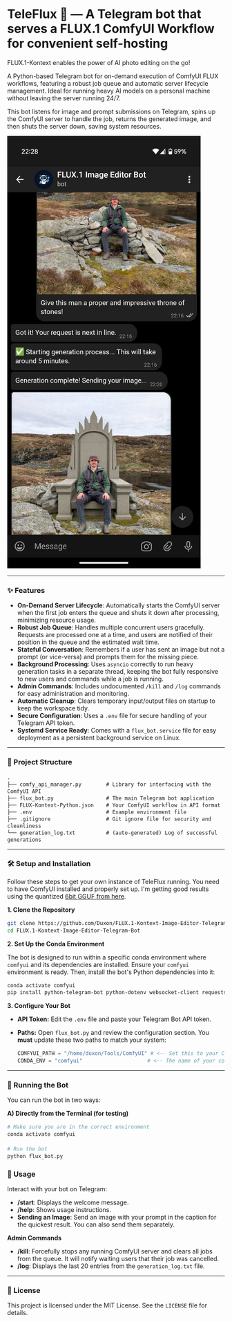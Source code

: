 # TeleFlux 🚀 — A Telegram bot that serves a FLUX.1 ComfyUI Workflow for convenient self-hosting

FLUX.1-Kontext enables the power of AI photo editing on the go!

A Python-based Telegram bot for on-demand execution of ComfyUI FLUX workflows, featuring a robust job queue and automatic server lifecycle management. Ideal for running heavy AI models on a personal machine without leaving the server running 24/7.

This bot listens for image and prompt submissions on Telegram, spins up the ComfyUI server to handle the job, returns the generated image, and then shuts the server down, saving system resources.

![Example of image generation with FLUX.1 Kontext Image Editor Telegram Bot](example.jpg)

---

### ✨ Features

* **On-Demand Server Lifecycle**: Automatically starts the ComfyUI server when the first job enters the queue and shuts it down after processing, minimizing resource usage.
* **Robust Job Queue**: Handles multiple concurrent users gracefully. Requests are processed one at a time, and users are notified of their position in the queue and the estimated wait time.
* **Stateful Conversation**: Remembers if a user has sent an image but not a prompt (or vice-versa) and prompts them for the missing piece.
* **Background Processing**: Uses `asyncio` correctly to run heavy generation tasks in a separate thread, keeping the bot fully responsive to new users and commands while a job is running.
* **Admin Commands**: Includes undocumented `/kill` and `/log` commands for easy administration and monitoring.
* **Automatic Cleanup**: Clears temporary input/output files on startup to keep the workspace tidy.
* **Secure Configuration**: Uses a `.env` file for secure handling of your Telegram API token.
* **Systemd Service Ready**: Comes with a `flux_bot.service` file for easy deployment as a persistent background service on Linux.

---

### 📂 Project Structure

```
.
├── comfy_api_manager.py        # Library for interfacing with the ComfyUI API
├── flux_bot.py                 # The main Telegram bot application
├── FLUX-Kontext-Python.json    # Your ComfyUI workflow in API format
├── .env                        # Example environment file
├── .gitignore                  # Git ignore file for security and cleanliness
└── generation_log.txt          # (auto-generated) Log of successful generations
```

---

### 🛠️ Setup and Installation

Follow these steps to get your own instance of TeleFlux running. You need to have ComfyUI installed and properly set up. I'm getting good results using the quantized [6bit GGUF from here](https://huggingface.co/QuantStack/FLUX.1-Kontext-dev-GGUF).

**1. Clone the Repository**
```bash
git clone https://github.com/Duxon/FLUX.1-Kontext-Image-Editor-Telegram-Bot.git
cd FLUX.1-Kontext-Image-Editor-Telegram-Bot
```

**2. Set Up the Conda Environment**

The bot is designed to run within a specific conda environment where `comfyui` and its dependencies are installed. Ensure your `comfyui` environment is ready. Then, install the bot's Python dependencies into it:

```bash
conda activate comfyui
pip install python-telegram-bot python-dotenv websocket-client requests
```

**3. Configure Your Bot**

* **API Token:** 
    Edit the `.env` file and paste your Telegram Bot API token.

* **Paths:** Open `flux_bot.py` and review the configuration section. You **must** update these two paths to match your system:
    ```python
    COMFYUI_PATH = "/home/duxon/Tools/ComfyUI" # <-- Set this to your ComfyUI path
    CONDA_ENV = "comfyui"                     # <-- The name of your conda environment
    ```

---

### 🚀 Running the Bot

You can run the bot in two ways:

**A) Directly from the Terminal (for testing)**

```bash
# Make sure you are in the correct environment
conda activate comfyui

# Run the bot
python flux_bot.py
```

### 🤖 Usage

Interact with your bot on Telegram:

* **/start**: Displays the welcome message.
* **/help**: Shows usage instructions.
* **Sending an Image**: Send an image with your prompt in the caption for the quickest result. You can also send them separately.

**Admin Commands**

* **/kill**: Forcefully stops any running ComfyUI server and clears all jobs from the queue. It will notify waiting users that their job was cancelled.
* **/log**: Displays the last 20 entries from the `generation_log.txt` file.

---

### 📜 License

This project is licensed under the MIT License. See the `LICENSE` file for details.
